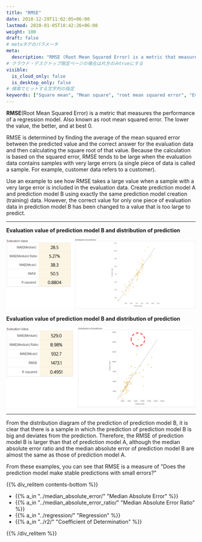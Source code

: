 ```yaml
---
title: "RMSE"
date: 2018-12-29T11:02:05+06:00
lastmod: 2020-01-05T10:42:26+06:00
weight: 100
draft: false
# metaタグのパラメータ
meta:
  description: "RMSE (Root Mean Squared Error) is a metric that measures the performance of a regression model. Also known as root mean squared error. The lower the value, the better, and at best 0."
# クラウド・デスクトップ限定ページの場合は片方のみtrueにする
visible:
  is_cloud_only: false
  is_desktop_only: false
# 検索でヒットする文字列の指定
keywords: ["Square mean", "Mean square", "root mean squared error", "Evaluation metric"]
---
```


**RMSE**(Root Mean Squared Error) is a metric that measures the performance of a regression model. Also known as root mean squared error. The lower the value, the better, and at best 0.

RMSE is determined by finding the average of the mean squared error between the predicted value and the correct answer for the evaluation data and then calculating the square root of that value. Because the calculation is based on the squared error, RMSE tends to be large when the evaluation data contains samples with very large errors (a single piece of data is called a sample. For example, customer data refers to a customer).

Use an example to see how RMSE takes a large value when a sample with a very large error is included in the evaluation data.
Create prediction model A and prediction model B using exactly the same prediction model creation (training) data.
However, the correct value for only one piece of evaluation data in prediction model B has been changed to a value that is too large to predict.

---

**Evaluation value of prediction model B and distribution of prediction**

![](../img_en/t_slide11.png)

**Evaluation value of prediction model B and distribution of prediction**

![](../img_en/t_slide12.png)

---

From the distribution diagram of the prediction of prediction model B, it is clear that there is a sample in which the prediction of prediction model B is big and deviates from the prediction.
Therefore, the RMSE of prediction model B is larger than that of prediction model A, although the median absolute error ratio and the median absolute error of prediction model B are almost the same as those of prediction model A.

From these examples, you can see that RMSE is a measure of "Does the prediction model make stable predictions with small errors?"

{{% div_relitem contents-bottom %}}

- {{% a_in "../median_absolute_error/" "Median Absolute Error" %}}
- {{% a_in "../median_absolute_error_ratio/" "Median Absolute Error Ratio" %}}
- {{% a_in "../regression/" "Regression" %}}
- {{% a_in "../r2/" "Coefficient of Determination" %}}

{{% /div_relitem %}}
